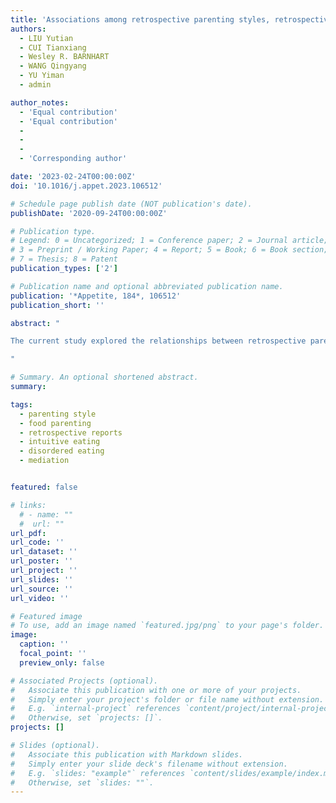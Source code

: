 ```yaml
---
title: 'Associations among retrospective parenting styles, retrospective food parenting, and current eating behaviors in Chinese adults'
authors:
  - LIU Yutian
  - CUI Tianxiang
  - Wesley R. BARNHART
  - WANG Qingyang
  - YU Yiman
  - admin

author_notes:
  - 'Equal contribution'
  - 'Equal contribution'
  - 
  -
  -
  - 'Corresponding author'

date: '2023-02-24T00:00:00Z'
doi: '10.1016/j.appet.2023.106512'

# Schedule page publish date (NOT publication's date).
publishDate: '2020-09-24T00:00:00Z'

# Publication type.
# Legend: 0 = Uncategorized; 1 = Conference paper; 2 = Journal article;
# 3 = Preprint / Working Paper; 4 = Report; 5 = Book; 6 = Book section;
# 7 = Thesis; 8 = Patent
publication_types: ['2']

# Publication name and optional abbreviated publication name.
publication: '*Appetite, 184*, 106512'
publication_short: ''

abstract: "

The current study explored the relationships between retrospective parenting styles and food parenting in childhood (≤ 12 years old) and Chinese adults' current maladaptive and adaptive eating behaviors. We recruited 501 Chinese adults (50.30% men, aged 19–46 years). A set of questionnaires were used to measure retrospective parenting styles (i.e., emotional warmth, rejection, and overprotection), food parenting (i.e., parental concern, monitoring, pressure to eat, and restriction), and current maladaptive (i.e., disordered eating) and adaptive (i.e., intuitive eating) eating behaviors. Correlation and mediation analyses were employed to analyze these data. Results revealed that retrospective parenting styles and food parenting were significantly related to current maladaptive and adaptive eating behaviors in both Chinese men and women. Mediation analyses showed that higher retrospective parental warmth was related to higher retrospective parental concern which, in turn, was related to higher current disordered eating in men (indirect effect = 0.14, 95% CI 0.08, 0.24). Furthermore, higher retrospective parental overprotection was related to higher retrospective parental pressure to eat which, in turn, was related to higher current disordered eating in men (indirect effect = 0.06, 95% CI 0.01, 0.14). For women, higher retrospective parental warmth was associated with higher retrospective parental concern which, in turn, was associated with lower current intuitive eating in women (indirect effect = −0.04, 95% CI = −0.10, −0.01). Furthermore, higher retrospective parental overprotection was associated with higher retrospective parental concern which, in turn, was associated with lower current intuitive eating in women (indirect effect = −0.03, 95% CI = −0.08, −0.004). The findings indicate the importance of including childhood parenting styles and food parenting in future research and intervention of adults’ current maladaptive and adaptive eating behaviors.

"

# Summary. An optional shortened abstract.
summary: 

tags:
  - parenting style
  - food parenting
  - retrospective reports
  - intuitive eating
  - disordered eating
  - mediation


featured: false

# links:
  # - name: ""
  #  url: ""
url_pdf: 
url_code: ''
url_dataset: ''
url_poster: ''
url_project: ''
url_slides: ''
url_source: ''
url_video: ''

# Featured image
# To use, add an image named `featured.jpg/png` to your page's folder.
image:
  caption: ''
  focal_point: ''
  preview_only: false

# Associated Projects (optional).
#   Associate this publication with one or more of your projects.
#   Simply enter your project's folder or file name without extension.
#   E.g. `internal-project` references `content/project/internal-project/index.md`.
#   Otherwise, set `projects: []`.
projects: []

# Slides (optional).
#   Associate this publication with Markdown slides.
#   Simply enter your slide deck's filename without extension.
#   E.g. `slides: "example"` references `content/slides/example/index.md`.
#   Otherwise, set `slides: ""`.
---
```

